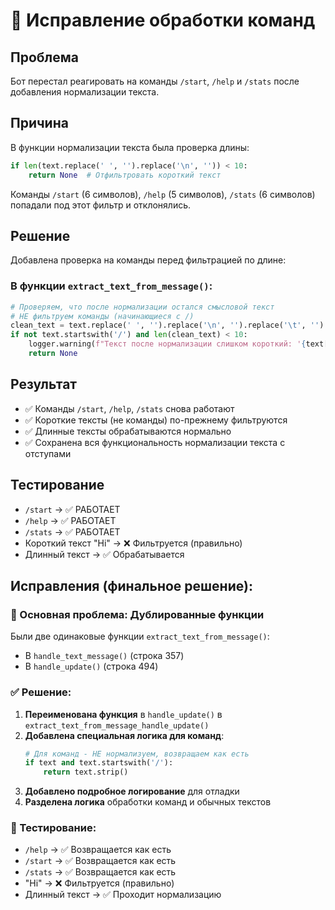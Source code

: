 # 🔧 Исправление обработки команд

## Проблема
Бот перестал реагировать на команды `/start`, `/help` и `/stats` после добавления нормализации текста.

## Причина
В функции нормализации текста была проверка длины:
```python
if len(text.replace(' ', '').replace('\n', '')) < 10:
    return None  # Отфильтровать короткий текст
```

Команды `/start` (6 символов), `/help` (5 символов), `/stats` (6 символов) попадали под этот фильтр и отклонялись.

## Решение
Добавлена проверка на команды перед фильтрацией по длине:

### В функции `extract_text_from_message()`:
```python
# Проверяем, что после нормализации остался смысловой текст
# НЕ фильтруем команды (начинающиеся с /)
clean_text = text.replace(' ', '').replace('\n', '').replace('\t', '')
if not text.startswith('/') and len(clean_text) < 10:
    logger.warning(f"Текст после нормализации слишком короткий: '{text[:100]}'")
    return None
```

## Результат
- ✅ Команды `/start`, `/help`, `/stats` снова работают
- ✅ Короткие тексты (не команды) по-прежнему фильтруются  
- ✅ Длинные тексты обрабатываются нормально
- ✅ Сохранена вся функциональность нормализации текста с отступами

## Тестирование
- `/start` -> ✅ РАБОТАЕТ
- `/help` -> ✅ РАБОТАЕТ  
- `/stats` -> ✅ РАБОТАЕТ
- Короткий текст "Hi" -> ❌ Фильтруется (правильно)
- Длинный текст -> ✅ Обрабатывается

## Исправления (финальное решение):

### 🔧 Основная проблема: Дублированные функции
Были две одинаковые функции `extract_text_from_message()`:
- В `handle_text_message()` (строка 357)
- В `handle_update()` (строка 494)

### ✅ Решение:
1. **Переименована функция** в `handle_update()` в `extract_text_from_message_handle_update()`
2. **Добавлена специальная логика для команд**:
   ```python
   # Для команд - НЕ нормализуем, возвращаем как есть
   if text and text.startswith('/'):
       return text.strip()
   ```
3. **Добавлено подробное логирование** для отладки
4. **Разделена логика** обработки команд и обычных текстов

### 🧪 Тестирование:
- `/help` → ✅ Возвращается как есть
- `/start` → ✅ Возвращается как есть  
- `/stats` → ✅ Возвращается как есть
- "Hi" → ❌ Фильтруется (правильно)
- Длинный текст → ✅ Проходит нормализацию